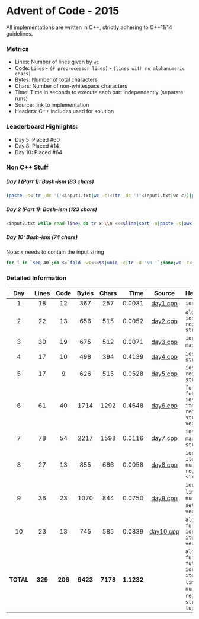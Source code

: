 # Advent of Code - 2015

All implementations are written in C++, strictly adhering to C++11/14 guidelines.

### Metrics

* Lines: Number of lines given by `wc`
* Code: `Lines` - `(# preprocessor lines)` - `(lines with no alphanumeric chars)`
* Bytes: Number of total characters
* Chars: Number of non-whitespace characters
* Time: Time in seconds to execute each part independently (separate runs)
* Source: link to implementation
* Headers: C++ includes used for solution

### Leaderboard Highlights:

* Day 5: Placed #60
* Day 8: Placed #14
* Day 10: Placed #64

### Non C++ Stuff

##### Day 1 (Part 1): Bash-ism (83 chars)

```bash
(paste -s<(tr -dc '('<input1.txt|wc -c)<(tr -dc ')'<input1.txt|wc-c))|paste -sd-|bc
```

##### Day 2 (Part 1): Bash-ism (123 chars)

```bash
<input2.txt while read line; do tr x \\n <<<$line|sort -n|paste -s|awk '{print 3*($1*$2)+2*$3*($1+$2);}';done|paste -sd+|bc
```

##### Day 10: Bash-ism (74 chars)

Note: `s` needs to contain the input string

```bash
for i in `seq 40`;do s=`fold -w1<<<$s|uniq -c|tr -d '\n '`;done;wc -c<<<$s
```

### Detailed Information

 Day | Lines | Code | Bytes | Chars | Time | Source | Headers
:---:|:-----:|:----:|:-----:|:-----:| ----:|:------:|:-------
1|18|12|367|257|0.0031|[day1.cpp](https://github.com/willkill07/adventofcode/blob/master/src/day1/day1.cpp)|`iostream`
2|22|13|656|515|0.0052|[day2.cpp](https://github.com/willkill07/adventofcode/blob/master/src/day2/day2.cpp)|`algorithm` `iostream` `regex` `string`
3|30|19|675|512|0.0071|[day3.cpp](https://github.com/willkill07/adventofcode/blob/master/src/day3/day3.cpp)|`iostream` `map` `tuple`
4|17|10|498|394|0.4139|[day4.cpp](https://github.com/willkill07/adventofcode/blob/master/src/day4/day4.cpp)|`iostream` `string`
5|17|9|626|515|0.0528|[day5.cpp](https://github.com/willkill07/adventofcode/blob/master/src/day5/day5.cpp)|`iostream` `regex` `string`
6|61|40|1714|1292|0.4648|[day6.cpp](https://github.com/willkill07/adventofcode/blob/master/src/day6/day6.cpp)|`functional` `future` `iostream` `iterator` `regex` `string` `vector`
7|78|54|2217|1598|0.0116|[day7.cpp](https://github.com/willkill07/adventofcode/blob/master/src/day7/day7.cpp)|`iostream` `map` `regex` `string`
8|27|13|855|666|0.0058|[day8.cpp](https://github.com/willkill07/adventofcode/blob/master/src/day8/day8.cpp)|`iostream` `iterator` `numeric` `regex` `string`
9|36|23|1070|844|0.0750|[day9.cpp](https://github.com/willkill07/adventofcode/blob/master/src/day9/day9.cpp)|`iostream` `limits` `map` `numeric` `set` `string` `vector`
10|23|13|745|585|0.0839|[day10.cpp](https://github.com/willkill07/adventofcode/blob/master/src/day10/day10.cpp)|`algorithm` `functional` `iostream` `iterator` `vector`
**TOTAL**|**329**|**206**|**9423**|**7178**|**1.1232**| | `algorithm` `functional` `future` `iostream` `iterator` `limits` `map` `numeric` `regex` `set` `string` `tuple`
